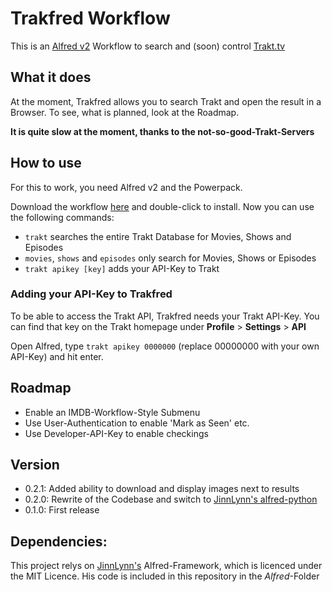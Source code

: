 # Trakfred Workflow
This is an [Alfred v2][] Workflow to search and (soon) control [Trakt.tv][]

## What it does
At the moment, Trakfred allows you to search Trakt and open the result in a Browser. To see, what is planned, look at the Roadmap.

__It is quite slow at the moment, thanks to the not-so-good-Trakt-Servers__

## How to use
For this to work, you need Alfred v2 and the Powerpack.

Download the workflow [here][] and double-click to install. Now you can use the following commands:

- `trakt` searches the entire Trakt Database for Movies, Shows and Episodes
- `movies`, `shows` and `episodes` only search for Movies, Shows or Episodes
- `trakt apikey [key]` adds your API-Key to Trakt

### Adding your API-Key to Trakfred
To be able to access the Trakt API, Trakfred needs your Trakt API-Key. You can find that key on the Trakt homepage under __Profile__ > __Settings__ > __API__ 

Open Alfred, type `trakt apikey 0000000` (replace 00000000 with your own API-Key)  and hit enter.

## Roadmap
* Enable an IMDB-Workflow-Style Submenu
* Use User-Authentication to enable 'Mark as Seen' etc.
* Use Developer-API-Key to enable checkings

## Version
* 0.2.1:    Added ability to download and display images next to results
* 0.2.0:    Rewrite of the Codebase and switch to [JinnLynn's alfred-python][JinnLynn]
* 0.1.0:    First release

## Dependencies:
This project relys on [JinnLynn's][JinnLynn] Alfred-Framework, which is licenced under the MIT Licence. His code is included in this repository in the _Alfred_-Folder

[JinnLynn]: https://github.com/JinnLynn/alfred-python
[Alfred v2]: http://www.alfredapp.com/
[Trakt.tv]: http://trakt.tv/
[here]: https://github.com/laerador/trakfred-workflow/raw/master/trakfred.alfredworkflow
